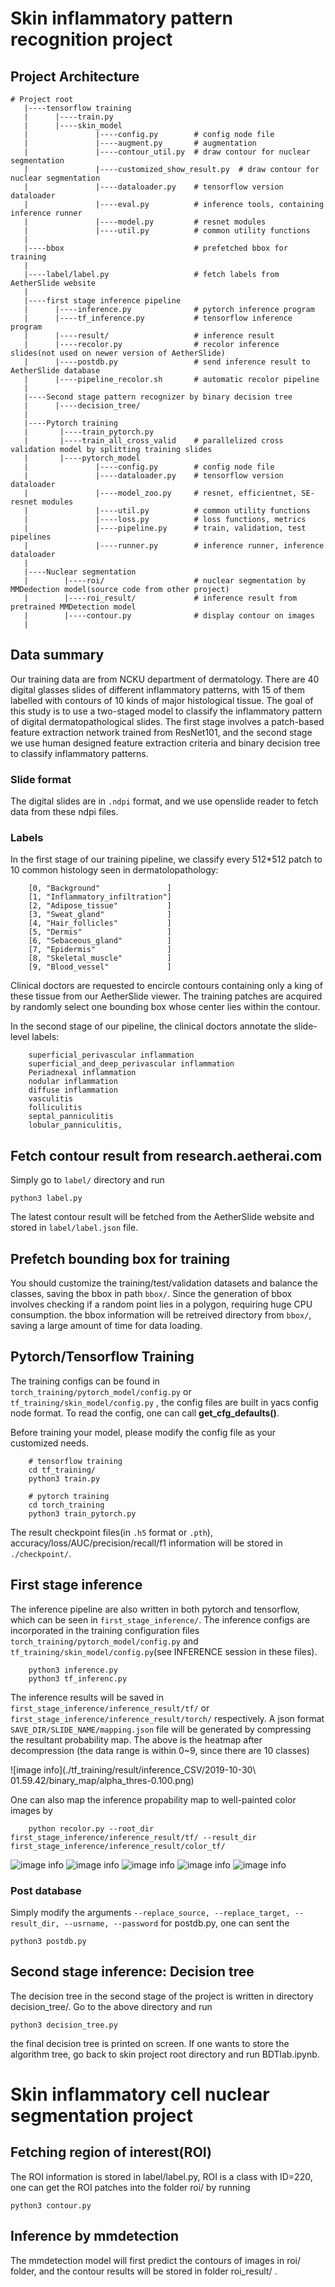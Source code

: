 # Skin inflammatory pattern recognition project

## Project Architecture
```
# Project root
   |----tensorflow training
   |      |----train.py
   |      |----skin_model
   |               |----config.py        # config node file
   |               |----augment.py       # augmentation
   |               |----contour_util.py  # draw contour for nuclear segmentation
   |               |----customized_show_result.py  # draw contour for nuclear segmentation
   |               |----dataloader.py    # tensorflow version dataloader 
   |               |----eval.py          # inference tools, containing inference runner
   |               |----model.py         # resnet modules
   |               |----util.py          # common utility functions
   |
   |----bbox                             # prefetched bbox for training
   |
   |----label/label.py                   # fetch labels from AetherSlide website
   |
   |----first stage inference pipeline
   |      |----inference.py              # pytorch inference program
   |      |----tf_inference.py           # tensorflow inference program
   |      |----result/                   # inference result
   |      |----recolor.py                # recolor inference slides(not used on newer version of AetherSlide)
   |      |----postdb.py                 # send inference result to AetherSlide database
   |      |----pipeline_recolor.sh       # automatic recolor pipeline
   |
   |----Second stage pattern recognizer by binary decision tree
   |      |----decision_tree/
   |
   |----Pytorch training
   |       |----train_pytorch.py
   |       |----train_all_cross_valid    # parallelized cross validation model by splitting training slides
   |       |----pytorch_model
   |               |----config.py        # config node file
   |               |----dataloader.py    # tensorflow version dataloader 
   |               |----model_zoo.py     # resnet, efficientnet, SE-resnet modules
   |               |----util.py          # common utility functions
   |               |----loss.py          # loss functions, metrics
   |               |----pipeline.py      # train, validation, test pipelines
   |               |----runner.py        # inference runner, inference dataloader
   |
   |----Nuclear segmentation
   |        |----roi/                    # nuclear segmentation by MMDedection model(source code from other project)
   |        |----roi_result/             # inference result from pretrained MMDetection model
   |        |----contour.py              # display contour on images
   | 
```

## Data summary
Our training data are from NCKU department of dermatology. There are 40 digital glasses slides of different inflammatory patterns, with 15 of them labelled with contours of 10 kinds of major histological tissue. The goal of this study is to use a two-staged model to classify the inflammatory pattern of digital dermatopathological slides. The first stage involves a patch-based feature extraction network trained from ResNet101, and the second stage we use human designed feature extraction criteria and binary decision tree to classify inflammatory patterns.  

### Slide format
The digital slides are in `.ndpi` format, and we use openslide reader to fetch data from these ndpi files. 

### Labels 
In the first stage of our training pipeline, we classify every 512*512 patch to 10 common histology seen in dermatolopathology:
```
    [0, "Background"               ]
    [1, "Inflammatory_infiltration"]
    [2, "Adipose_tissue"           ]
    [3, "Sweat_gland"              ]
    [4, "Hair_follicles"           ] 
    [5, "Dermis"                   ]
    [6, "Sebaceous_gland"          ]
    [7, "Epidermis"                ]
    [8, "Skeletal_muscle"          ]
    [9, "Blood_vessel"             ]
```

Clinical doctors are requested to encircle contours containing only a king of these tissue from our AetherSlide viewer. The training patches are acquired by randomly select one bounding box whose center lies within the contour.  

In the second stage of our pipeline, the clinical doctors annotate the slide-level labels:
```
    superficial_perivascular inflammation
    superficial_and_deep_perivascular inflammation
    Periadnexal inflammation
    nodular inflammation
    diffuse inflammation
    vasculitis
    folliculitis
    septal_panniculitis
    lobular_panniculitis,
```

## Fetch contour result from research.aetherai.com
Simply go to `label/` directory and run
```
python3 label.py 
```

The latest contour result will be fetched from the AetherSlide website and stored in `label/label.json` file.

## Prefetch bounding box for training
You should customize the training/test/validation datasets and balance the classes, saving the bbox in path `bbox/`. Since the generation of bbox involves checking if a random point  lies in a polygon, requiring huge CPU consumption. the bbox information will be 
retreived directory from `bbox/`, saving a large amount of time for data loading.  


## Pytorch/Tensorflow Training
The training configs can be found in `torch_training/pytorch_model/config.py` or `tf_training/skin_model/config.py` , the config files are built in yacs config node format. To read the config, one can call **get_cfg_defaults()**.

Before training your model, please modify the config file as your customized needs.
```
    # tensorflow training
    cd tf_training/
    python3 train.py

    # pytorch training
    cd torch_training
    python3 train_pytorch.py
```

The result checkpoint files(in `.h5` format or `.pth`), accuracy/loss/AUC/precision/recall/f1 information will be stored in `./checkpoint/`.

## First stage inference
The inference pipeline are also written in both pytorch and tensorflow, which can be seen in `first_stage_inference/`. The inference configs are incorporated in the training configuration files `torch_training/pytorch_model/config.py` and `tf_training/skin_model/config.py`(see INFERENCE session in these files).

```
    python3 inference.py
    python3 tf_inferenc.py
```

The inference results will be saved in `first_stage_inference/inference_result/tf/` or `first_stage_inference/inference_result/torch/` respectively. A json format `SAVE_DIR/SLIDE_NAME/mapping.json` file will be generated by compressing the resultant probability map. The above is the heatmap after decompression (the data range is within 0~9, since there are 10 classes)  

![image info](./tf_training/result/inference_CSV/2019-10-30\ 01.59.42/binary_map/alpha_thres-0.100.png)

One can also map the inference propability map to well-painted color images by 

```
    python recolor.py --root_dir first_stage_inference/inference_result/tf/ --result_dir first_stage_inference/inference_result/color_tf/
```
![image info](./first_stage_inference/inference_result/color_tf/17-D01434.png)
![image info](./first_stage_inference/inference_result/color_tf/20-021357.png)
![image info](./first_stage_inference/inference_result/color_tf/19-D00935.png)
![image info](./first_stage_inference/inference_result/color_tf/19-D01068.png)
![image info](./first_stage_inference/inference_result/color_tf/18-D02833.png)

### Post database
Simply modify the arguments `--replace_source, --replace_target, -- result_dir, --usrname, --password` for postdb.py, one can sent the 
```
python3 postdb.py
```


## Second stage inference: Decision tree 
The decision tree in the second stage of the project is written in directory decision_tree/. Go to
the above directory and run

```
python3 decision_tree.py
```

the final decision tree is printed on screen. If one wants to store the algorithm tree, go back to
skin project root directory and run BDTlab.ipynb. 

# Skin inflammatory cell nuclear segmentation project
## Fetching region of interest(ROI)
The ROI information is stored in label/label.py, ROI is a class with ID=220, one can get the ROI patches
into the folder roi/ by running
```
python3 contour.py
```

## Inference by mmdetection
The mmdetection model will first predict the contours of images in roi/ folder, and the contour
results will be stored in folder roi_result/ .
